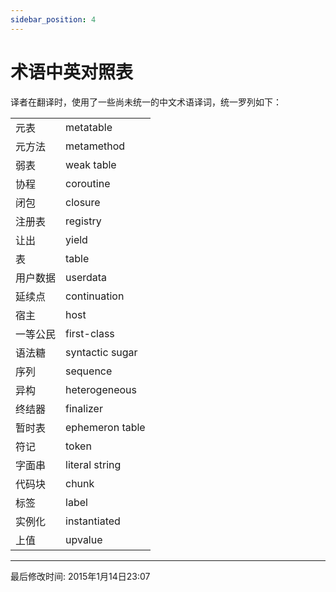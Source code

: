```yaml
---
sidebar_position: 4
---
```


# 术语中英对照表

译者在翻译时，使用了一些尚未统一的中文术语译词，统一罗列如下：

<table><tbody><tr><td>元表</td><td>metatable</td></tr><tr><td>元方法</td><td>metamethod</td></tr><tr><td>弱表</td><td>weak table</td></tr><tr><td>协程</td><td>coroutine</td></tr><tr><td>闭包</td><td>closure</td></tr><tr><td>注册表</td><td>registry</td></tr><tr><td>让出</td><td>yield</td></tr><tr><td>表</td><td>table</td></tr><tr><td>用户数据</td><td>userdata</td></tr><tr><td>延续点</td><td>continuation</td></tr><tr><td>宿主</td><td>host</td></tr><tr><td>一等公民</td><td>first-class</td></tr><tr><td>语法糖</td><td>syntactic sugar</td></tr><tr><td>序列</td><td>sequence</td></tr><tr><td>异构</td><td>heterogeneous</td></tr><tr><td>终结器</td><td>finalizer</td></tr><tr><td>暂时表</td><td>ephemeron table</td></tr><tr><td>符记</td><td>token</td></tr><tr><td>字面串</td><td>literal string</td></tr><tr><td>代码块</td><td>chunk</td></tr><tr><td>标签</td><td>label</td></tr><tr><td>实例化</td><td>instantiated</td></tr><tr><td>上值</td><td>upvalue</td></tr></tbody></table>

* * *

最后修改时间: 2015年1月14日23:07
